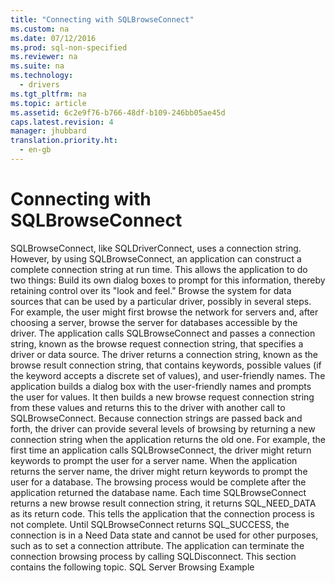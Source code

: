 ```yaml
---
title: "Connecting with SQLBrowseConnect"
ms.custom: na
ms.date: 07/12/2016
ms.prod: sql-non-specified
ms.reviewer: na
ms.suite: na
ms.technology: 
  - drivers
ms.tgt_pltfrm: na
ms.topic: article
ms.assetid: 6c2e9f76-b766-48df-b109-246bb05ae45d
caps.latest.revision: 4
manager: jhubbard
translation.priority.ht: 
  - en-gb
---
```

# Connecting with SQLBrowseConnect
<?xml version="1.0" encoding="utf-8"?>
<developerReferenceWithoutSyntaxDocument xmlns="http://ddue.schemas.microsoft.com/authoring/2003/5" xmlns:xlink="http://www.w3.org/1999/xlink" xmlns:xsi="http://www.w3.org/2001/XMLSchema-instance" xsi:schemaLocation="http://ddue.schemas.microsoft.com/authoring/2003/5 http://dduestorage.blob.core.windows.net/ddueschema/developer.xsd">
  <introduction>
    <para>       <legacyBold>SQLBrowseConnect</legacyBold>, like <legacyBold>SQLDriverConnect</legacyBold>, uses a connection string. However, by using <legacyBold>SQLBrowseConnect</legacyBold>, an application can construct a complete connection string at run time. This allows the application to do two things:  </para>
    <list class="bullet">
      <listItem>
        <para>Build its own dialog boxes to prompt for this information, thereby retaining control over its "look and feel."</para>
      </listItem>
      <listItem>
        <para>Browse the system for data sources that can be used by a particular driver, possibly in several steps. For example, the user might first browse the network for servers and, after choosing a server, browse the server for databases accessible by the driver.</para>
      </listItem>
    </list>
    <para>The application calls <legacyBold>SQLBrowseConnect</legacyBold> and passes a connection string, known as the <legacyItalic>browse request connection string,</legacyItalic> that specifies a driver or data source. The driver returns a connection string, known as the <legacyItalic>browse result connection string,</legacyItalic> that contains keywords, possible values (if the keyword accepts a discrete set of values), and user-friendly names. The application builds a dialog box with the user-friendly names and prompts the user for values. It then builds a new browse request connection string from these values and returns this to the driver with another call to <legacyBold>SQLBrowseConnect</legacyBold>.</para>
    <para>Because connection strings are passed back and forth, the driver can provide several levels of browsing by returning a new connection string when the application returns the old one. For example, the first time an application calls <legacyBold>SQLBrowseConnect</legacyBold>, the driver might return keywords to prompt the user for a server name. When the application returns the server name, the driver might return keywords to prompt the user for a database. The browsing process would be complete after the application returned the database name.</para>
    <para>Each time <legacyBold>SQLBrowseConnect</legacyBold> returns a new browse result connection string, it returns SQL_NEED_DATA as its return code. This tells the application that the connection process is not complete. Until <legacyBold>SQLBrowseConnect</legacyBold> returns SQL_SUCCESS, the connection is in a Need Data state and cannot be used for other purposes, such as to set a connection attribute. The application can terminate the connection browsing process by calling <legacyBold>SQLDisconnect</legacyBold>.</para>
    <para>This section contains the following topic.  </para>
    <list class="bullet">
      <listItem>
        <para>             <legacyLink xlink:href="6e0d5fd1-ec93-4348-a77a-08f5ba738bc6">SQL Server Browsing Example</legacyLink>           </para>
      </listItem>
    </list>
  </introduction>
  <relatedTopics />
</developerReferenceWithoutSyntaxDocument>